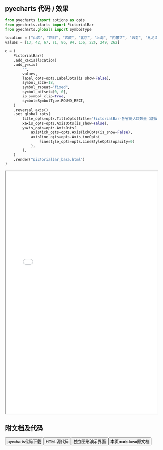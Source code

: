 
## pyecharts 代码 / 效果

```python
from pyecharts import options as opts
from pyecharts.charts import PictorialBar
from pyecharts.globals import SymbolType

location = ["山西", "四川", "西藏", "北京", "上海", "内蒙古", "云南", "黑龙江", "广东", "福建"]
values = [13, 42, 67, 81, 86, 94, 166, 220, 249, 262]

c = (
    PictorialBar()
    .add_xaxis(location)
    .add_yaxis(
        "",
        values,
        label_opts=opts.LabelOpts(is_show=False),
        symbol_size=18,
        symbol_repeat="fixed",
        symbol_offset=[0, 0],
        is_symbol_clip=True,
        symbol=SymbolType.ROUND_RECT,
    )
    .reversal_axis()
    .set_global_opts(
        title_opts=opts.TitleOpts(title="PictorialBar-各省份人口数量（虚假数据）"),
        xaxis_opts=opts.AxisOpts(is_show=False),
        yaxis_opts=opts.AxisOpts(
            axistick_opts=opts.AxisTickOpts(is_show=False),
            axisline_opts=opts.AxisLineOpts(
                linestyle_opts=opts.LineStyleOpts(opacity=0)
            ),
        ),
    )
    .render("pictorialbar_base.html")
)

```

<iframe width="100%" height="800px" src="/pyecharts/PictorialBar/pictorialbar_base.html"></iframe>

## 附文档及代码

<a href="https://cdn.jsdelivr.net/gh/wfy-belief/python/docs/pyecharts/PictorialBar/pictorialbar_base.py"><button class="mybutton">pyecharts代码下载</button></a><a href="https://cdn.jsdelivr.net/gh/wfy-belief/python/docs/pyecharts/PictorialBar/pictorialbar_base.html"><button class="mybutton">HTML源代码</button></a><a href="https://python.wfyblog.cn/pyecharts/PictorialBar/pictorialbar_base.html"><button class="mybutton">独立图形演示界面</button></a><a href="https://cdn.jsdelivr.net/gh/wfy-belief/python/docs/pyecharts/PictorialBar/pictorialbar_base.md"><button class="mybutton">本页markdown原文档</button></a>
